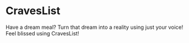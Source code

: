 # CravesList

Have a dream meal? Turn that dream into a reality using just your voice! Feel blissed using CravesList!
